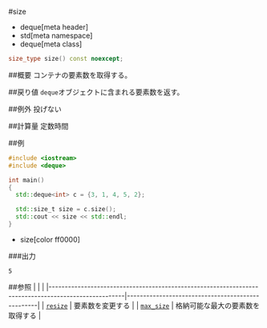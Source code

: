 #size
* deque[meta header]
* std[meta namespace]
* deque[meta class]

```cpp
size_type size() const noexcept;
```

##概要
コンテナの要素数を取得する。


##戻り値
`deque`オブジェクトに含まれる要素数を返す。


##例外
投げない


##計算量
定数時間


##例
```cpp
#include <iostream>
#include <deque>

int main()
{
  std::deque<int> c = {3, 1, 4, 5, 2};

  std::size_t size = c.size();
  std::cout << size << std::endl;
}
```
* size[color ff0000]

###出力
```
5
```

##参照
| | |
|-----------------------------------------------------------------------------------------------------|--------------------------------------------------|
| [`resize`](./resize.md) | 要素数を変更する |
| [`max_size`](./max_size.md) | 格納可能な最大の要素数を取得する |


